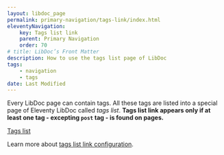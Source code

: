```yaml
---
layout: libdoc_page
permalink: primary-navigation/tags-link/index.html
eleventyNavigation:
    key: Tags list link
    parent: Primary Navigation
    order: 70
# title: LibDoc’s Front Matter 
description: How to use the tags list page of LibDoc
tags:
    - navigation
    - tags
date: Last Modified
---
```


Every LibDoc page can contain tags. All these tags are listed into a special page of Eleventy LibDoc called *tags list*. **Tags list link appears only if at least one tag - excepting `post` tag - is found on pages.**

<div class="pe-none">
    <a  href="/tags/"
        class="d-flex ai-center | pt-5 pb-5 pl-3 | fvs-wght-500 fs-4 td-none | bc-neutral-100 btwidth-1 btstyle-dashed bcolor-neutral-500 cur-pointer"
        style="max-width: var(--ita-widths-sidebar)">
        <span class="d-flex ai-center gap-2 | lsp-2">
            <span class="icon-tag-simple | fs-6 | c-primary-500"></span>
            <span style="color: var(--ita-colors-neutral-900)">Tags list</span>
        </span>
    </a>
</div>

Learn more about [tags list link configuration](/content/configuration/tags-list-link.md).


